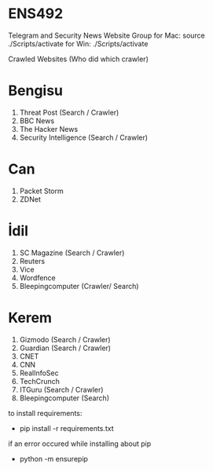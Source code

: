 # ENS492

Telegram and Security News Website Group
for Mac: source ./Scripts/activate
for Win: ./Scripts/activate

Crawled Websites (Who did which crawler)

# Bengisu

1. Threat Post (Search / Crawler)
2. BBC News
3. The Hacker News 
4. Security Intelligence (Search / Crawler)

# Can

1. Packet Storm
2. ZDNet

# İdil

1. SC Magazine (Search / Crawler)
2. Reuters
3. Vice
4. Wordfence
5. Bleepingcomputer (Crawler/ Search)

# Kerem

1. Gizmodo (Search / Crawler)
2. Guardian (Search / Crawler)
3. CNET 
4. CNN 
5. RealInfoSec 
6. TechCrunch
7. ITGuru (Search / Crawler)
8. Bleepingcomputer (Search)

to install requirements:

- pip install -r requirements.txt

if an error occured while installing about pip

- python -m ensurepip
